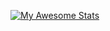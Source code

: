 [![My Awesome Stats](https://awesome-github-stats.azurewebsites.net/user-stats/sarah-katz)](https://git.io/awesome-stats-card)
